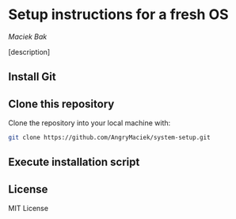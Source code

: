 # Setup instructions for a fresh OS
*Maciek Bak*  

[description]

## Install Git

## Clone this repository

Clone the repository into your local machine with:

```bash
git clone https://github.com/AngryMaciek/system-setup.git
```

## Execute installation script

## License

MIT License